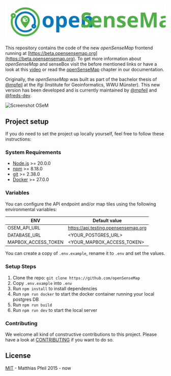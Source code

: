 ![openSenseMap](https://github.com/openSenseMap/frontend/blob/dev/public/openSenseMapLogo.svg)

This repository contains the code of the new *openSenseMap* frontend running at [https://beta.opensensemap.org](https://beta.opensensemap.org). To get more information about *openSenseMap* and senseBox visit the before mentioned links or have a look at this [video](https://www.youtube.com/watch?v=I8ZeT6hzjKQ) or read the [openSenseMap](https://docs.sensebox.de/category/opensensemap/) chapter in our documentation.

Originally, the *openSenseMap* was built as part of the bachelor thesis of [@mpfeil](https://github.com/mpfeil) at the ifgi (Institute for Geoinformatics, WWU Münster). This new version has been developed and is currently maintained by [@mpfeil](https://github.com/mpfeil) and [@freds-dev](https://github.com/freds-dev).

<img width="1438" alt="Screenshot OSeM" src="https://github.com/user-attachments/assets/a7bf16fb-44a2-4a21-9c0f-d4bf431ab9b5">


## Project setup

If you do need to set the project up locally yourself, feel free to follow these instructions:

### System Requirements
- [Node.js](https://nodejs.org/) >= 20.0.0
- [npm](https://npmjs.com/) >= 8.18.0
- [git](https://git-scm.com/) >= 2.38.0
- [Docker](https://www.docker.com) >= 27.0.0

### Variables

You can configure the API endpoint and/or map tiles using the following environmental variables:

| ENV | Default value |
| --------- | ----------------- |
| OSEM_API_URL     | https://api.testing.opensensemap.org |
| DATABASE_URL     | <YOUR_POSTGRES_URL> |
| MAPBOX_ACCESS_TOKEN |  <YOUR_MAPBOX_ACCESS_TOKEN> |

You can create a copy of `.env.example`, rename it to `.env` and set the values.

### Setup Steps

1. Clone the repo: `git clone https://github.com/openSenseMap`
2. Copy `.env.example` into `.env`
3. Run `npm install` to install dependencies
4. Run `npm run docker` to start the docker container running your local postgres DB
5. Run `npm run build`
6. Run `npm run dev` to start the local server

### Contributing

We welcome all kind of constructive contributions to this project. Please have a look at [CONTRIBUTING](.github/CONTRIBUTING.md) if you want to do so.

## License

[MIT](LICENSE) - Matthias Pfeil 2015 - now
